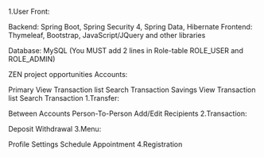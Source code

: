 1.User Front:

Backend: Spring Boot, Spring Security 4, Spring Data, Hibernate
Frontend: Thymeleaf, Bootstrap, JavaScript/JQuery and other libraries

Database: MySQL (You MUST add 2 lines in Role-table ROLE_USER and ROLE_ADMIN)

ZEN project opportunities
Accounts:

Primary
View Transaction list
Search Transaction
Savings
View Transaction list
Search Transaction
1.Transfer:

Between Accounts
Person-To-Person
Add/Edit Recipients
2.Transaction:

Deposit
Withdrawal
3.Menu:

Profile Settings
Schedule Appointment
4.Registration

